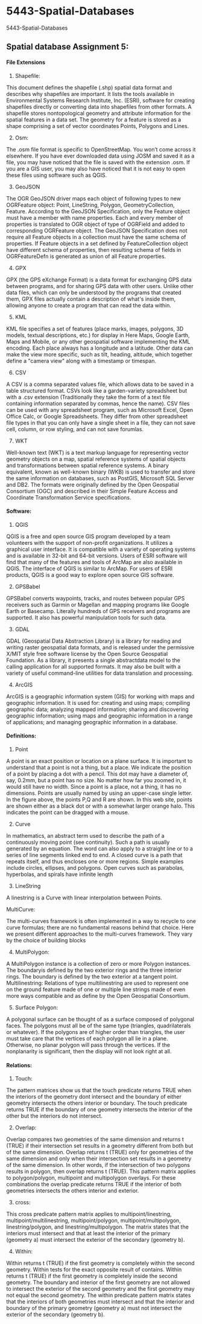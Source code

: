 5443-Spatial-Databases
======================

5443-Spatial-Databases

## Spatial database Assignment 5:

#### File Extensions

1. Shapefile:

This document defines the shapefile (.shp) spatial data format and describes why shapefiles are important. It lists the tools available in Environmental Systems Research Institute, Inc. (ESRI), software for creating shapefiles directly or converting data into shapefiles from other formats. 
A shapefile stores nontopological geometry and attribute information for the spatial features in a data set. The geometry for a feature is stored as a shape comprising a set of vector coordinates Points, Polygons and Lines.


2. Osm:

The .osm file format is specific to OpenStreetMap. You won’t come across it elsewhere. If you have ever downloaded data using JOSM and saved it as a file, you may have noticed that the file is saved with the extension .osm. If you are a GIS user, you may also have noticed that it is not easy to open these files using software such as QGIS.



3. GeoJSON

The OGR GeoJSON driver maps each object of following types to new OGRFeature object: Point, LineString, Polygon, GeometryCollection, Feature.
According to the GeoJSON Specification, only the Feature object must have a member with name properties. Each and every member of properties is translated to OGR object of type of OGRField and added to corresponding OGRFeature object.
The GeoJSON Specification does not require all Feature objects in a collection must have the same schema of properties. If Feature objects in a set defined by FeatureCollection object have different schema of properties, then resulting schema of fields in OGRFeatureDefn is generated as union of all Feature properties.


4. GPX 

GPX (the GPS eXchange Format) is a data format for exchanging GPS data between programs, and for sharing GPS data with other users. Unlike other data files, which can only be understood by the programs that created them, GPX files actually contain a description of what's inside them, allowing anyone to create a program that can read the data within.


5. KML

KML file specifies a set of features (place marks, images, polygons, 3D models, textual descriptions, etc.) for display in Here Maps, Google Earth, Maps and Mobile, or any other geospatial software implementing the KML encoding. Each place always has a longitude and a latitude. Other data can make the view more specific, such as tilt, heading, altitude, which together define a "camera view" along with a timestamp or timespan.


6. CSV

A CSV is a comma separated values file, which allows data to be saved in a table structured format. CSVs look like a garden-variety spreadsheet but with a .csv extension (Traditionally they take the form of a text file containing information separated by commas, hence the name). CSV files can be used with any spreadsheet program, such as Microsoft Excel, Open Office Calc, or Google Spreadsheets. They differ from other spreadsheet file types in that you can only have a single sheet in a file, they can not save cell, column, or row styling, and can not save forumlas.


7. WKT

Well-known text (WKT) is a text markup language for representing vector geometry objects on a map, spatial reference systems of spatial objects and transformations between spatial reference systems. A binary equivalent, known as well-known binary (WKB) is used to transfer and store the same information on databases, such as PostGIS, Microsoft SQL Server and DB2. The formats were originally defined by the Open Geospatial Consortium (OGC) and described in their Simple Feature Access and Coordinate Transformation Service specifications.



#### Software:

1. QGIS

QGIS is a free and open source GIS program developed by a team volunteers with the support of non-profit organizations. It utilizes a graphical user interface. It is compatible with a variety of operating systems and is available in 32-bit and 64-bit versions. Users of ESRI software will find that many of the features and tools of ArcMap are also available in QGIS. The interface of QGIS is similar to ArcMap. For users of ESRI products, QGIS is a good way to explore open source GIS software.

2. GPSBabel

GPSBabel converts waypoints, tracks, and routes between popular GPS receivers such as Garmin or Magellan and mapping programs like Google Earth or Basecamp. Literally hundreds of GPS receivers and programs are supported. It also has powerful manipulation tools for such data.

3. GDAL

GDAL (Geospatial Data Abstraction Library) is a library for reading and writing raster geospatial data formats, and is released under the permissive X/MIT style free software license by the Open Source Geospatial Foundation. As a library, it presents a single abstractdata model to the calling application for all supported formats. It may also be built with a variety of useful command-line utilities for data translation and processing.

4. ArcGIS

ArcGIS is a geographic information system (GIS) for working with maps and geographic information. It is used for: creating and using maps; compiling geographic data; analyzing mapped information; sharing and discovering geographic information; using maps and geographic information in a range of applications; and managing geographic information in a database.

#### Definitions:

1. Point

A point is an exact position or location on a plane surface. It is important to understand that a point is not a thing, but a place. We indicate the position of a point by placing a dot with a pencil. This dot may have a diameter of, say, 0.2mm, but a point has no size. No matter how far you zoomed in, it would still have no width. Since a point is a place, not a thing, it has no dimensions.
Points are usually named by using an upper-case single letter. In the figure above, the points P,Q and R are shown. In this web site, points are shown either as a black dot or with a somewhat larger orange halo. This indicates the point can be dragged with a mouse.

2. Curve

In mathematics, an abstract term used to describe the path of a continuously moving point (see continuity). Such a path is usually generated by an equation. The word can also apply to a straight line or to a series of line segments linked end to end. A closed curve is a path that repeats itself, and thus encloses one or more regions. Simple examples include circles, ellipses, and polygons. Open curves such as parabolas, hyperbolas, and spirals have infinite length

3. LineString

A linestring is a Curve with linear interpolation between Points.

MultiCurve:

The multi-curves framework is often implemented in a way to recycle to one curve formulas; there are no fundamental reasons behind that choice. Here we present different approaches to the multi-curves framework. They vary by the choice of building blocks


4. MultiPolygon: 

A MultiPolygon instance is a collection of zero or more Polygon instances. The boundaryis defined by the two exterior rings and the three interior rings. The boundary is defined by the two exterior at a tangent point.
 Multilinestring:
Relations of type multilinestring are used to represent one on the ground feature made of one or multiple line strings made of even more ways compatible and as define by the Open Geospatial Consortium.

5. Surface Polygon:

A polygonal surface can be thought of as a surface composed of polygonal faces. The polygons must all be of the same type (triangles, quadrilaterals or whatever).
If the polygons are of higher order than triangles, the user must take care that the vertices of each polygon all lie in a plane. Otherwise, no planar polygon will pass through the vertices. If the nonplanarity is significant, then the display will not look right at all.

#### Relations:

1. Touch:

The pattern matrices show us that the touch predicate returns TRUE when the interiors of the geometry dont intersect and the boundary of either geometry intersects the others interior or boundary.
The touch predicate returns TRUE if the boundary of one geometry intersects the interior of the
other but the interiors do not intersect.

2. Overlap: 

Overlap compares two geometries of the same dimension and returns t (TRUE) if their intersection set results in a geometry different from both but of the same dimension.
Overlap returns t (TRUE) only for geometries of the same dimension and only when their intersection set results in a geometry of the same dimension. In other words, if the intersection of two polygons results in polygon, then overlap returns t (TRUE).
This pattern matrix applies to polygon/polygon, multipoint and multipolygon overlays. For these combinations the overlap predicate returns TRUE if the interior of both geometries intersects the others interior and exterior.

3. cross:

This cross predicate pattern matrix applies to multipoint/linestring, multipoint/multilinestring, multipoint/polygon, multipoint/multipolygon, linestring/polygon, and linestring/multipolygon. The matrix states that the interiors must intersect and that at least the interior of the primary (geometry a) must intersect the exterior of the secondary (geometry b).

4. Within: 

Within returns t (TRUE) if the first geometry is completely within the second geometry. Within tests for the exact opposite result of contains.
Within returns t (TRUE) if the first geometry is completely inside the second geometry. The boundary and interior of the first geometry are not allowed to intersect the exterior of the second geometry and the first geometry may not equal the second geometry.
The within predicate pattern matrix states that the interiors of both geometries must intersect and that the interior and boundary of the primary geometry (geometry a) must not intersect the exterior of the secondary (geometry b).




